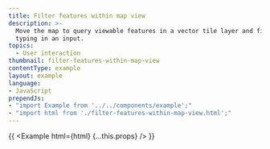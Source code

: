 ```yaml
---
title: Filter features within map view
description: >-
  Move the map to query viewable features in a vector tile layer and filter by
  typing in an input.
topics:
  - User interaction
thumbnail: filter-features-within-map-view
contentType: example
layout: example
language:
- JavaScript
prependJs:
- "import Example from '../../components/example';"
- "import html from './filter-features-within-map-view.html';"
---
```


{{ <Example html={html} {...this.props} /> }}
